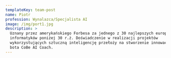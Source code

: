 ```yaml
---
templateKey: team-post
name: Piotr
profession: Wynalazca/Specjalista AI
image: /img/port1.jpg
description: >
  Uznany przez amerykańskiego Forbesa za jednego z 30 najlepszych europejskich
  informatyków poniżej 30 r.ż. Doświadczenie w realizacji projektów
  wykorzystujących sztuczną inteligencję przełoży na stworzenie innowacyjnego
  bota CoBe AI Coach.
---
```


